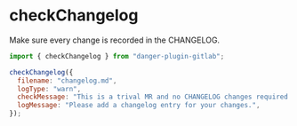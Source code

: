 # checkChangelog

Make sure every change is recorded in the CHANGELOG.

```javascript
import { checkChangelog } from "danger-plugin-gitlab";

checkChangelog({
  filename: "changelog.md",
  logType: "warn",
  checkMessage: "This is a trival MR and no CHANGELOG changes required.",
  logMessage: "Please add a changelog entry for your changes.",
});
```
